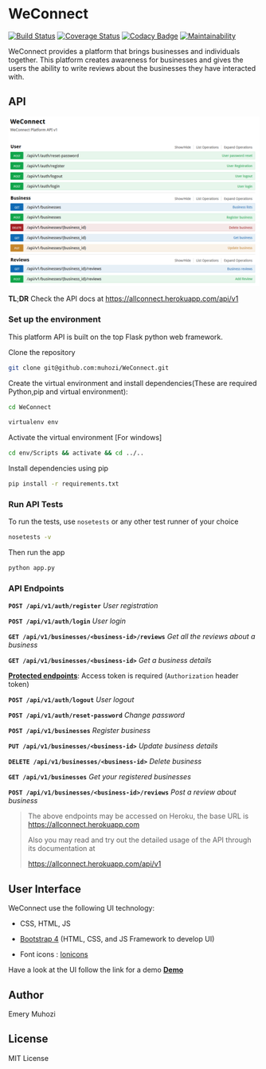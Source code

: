 # WeConnect 
[![Build Status](https://travis-ci.org/muhozi/WeConnect.svg?branch=master)](https://travis-ci.org/muhozi/WeConnect)
[![Coverage Status](https://coveralls.io/repos/github/muhozi/WeConnect/badge.svg)](https://coveralls.io/github/muhozi/WeConnect)
[![Codacy Badge](https://api.codacy.com/project/badge/Grade/430f61e8095c42978b9461b03b7570ae)](https://www.codacy.com/app/muhozi/WeConnect?utm_source=github.com&amp;utm_medium=referral&amp;utm_content=muhozi/WeConnect&amp;utm_campaign=Badge_Grade)
[![Maintainability](https://api.codeclimate.com/v1/badges/4fed0cd96ad48633a616/maintainability)](https://codeclimate.com/github/muhozi/WeConnect/maintainability)


WeConnect provides a platform that brings businesses and individuals together. This platform creates awareness for businesses and gives the users the ability to write reviews about the businesses they have interacted with. 

## API

![Docs](docs.png "Docs")



**TL**;**DR** Check the API docs at https://allconnect.herokuapp.com/api/v1 

### Set up the environment

This platform API is built on the top Flask python web framework.

Clone the repository

```sh
git clone git@github.com:muhozi/WeConnect.git
```

Create the virtual environment and install dependencies(These are required Python,pip and virtual environment):

```sh
cd WeConnect
```

```sh
virtualenv env
```

Activate the virtual environment [For windows]

```sh
cd env/Scripts && activate && cd ../..
```

Install dependencies using pip

```sh
pip install -r requirements.txt
```

### Run API Tests

To run the tests, use `nosetests` or any other test runner of your choice

```sh
nosetests -v
```

Then run the app

```sh
python app.py
```



### API Endpoints

**`POST /api/v1/auth/register`** *User registration*

**`POST /api/v1/auth/login`** *User login*

**`GET /api/v1/businesses/<business-id>/reviews`** *Get all the reviews about a business*

**`GET /api/v1/businesses/<business-id>`** *Get a business details*

<u>**Protected endpoints**</u>: Access token is required (`Authorization` header token)

**`POST /api/v1/auth/logout`** *User logout*

**`POST /api/v1/auth/reset-password`** *Change password*

**`POST /api/v1/businesses`** *Register business*

**`PUT /api/v1/businesses/<business-id>`** *Update business details*

**`DELETE /api/v1/businesses/<business-id>`** *Delete business*

**`GET /api/v1/businesses`** *Get your registered businesses*

**`POST /api/v1/businesses/<business-id>/reviews`** *Post a review about business*





> The above endpoints may be accessed on Heroku, the base URL is https://allconnect.herokuapp.com
>
> Also you may read and try out the detailed usage of the API through its documentation at 
>
>  https://allconnect.herokuapp.com/api/v1





## User Interface

WeConnect use the following UI technology:

- CSS, HTML, JS


- [Bootstrap 4](https://getbootstrap.com/) (HTML, CSS, and JS Framework to develop UI) 
- Font icons : [Ionicons](http://ionicons.com/)

Have a look at  the UI follow the link for a demo **[Demo](https:///muhozi.github.io/WeConnect/templates)**



## Author

Emery Muhozi



## License

MIT License